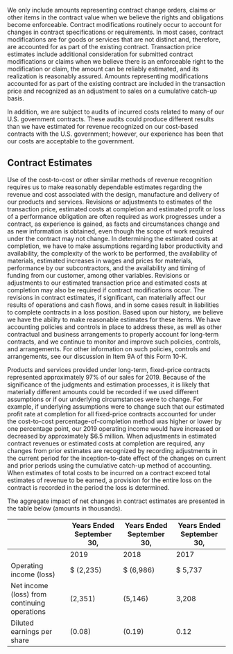 We only include amounts representing contract change orders, claims or other items in the contract value when we believe the rights and obligations become enforceable. Contract modifications routinely occur to account for changes in contract specifications or requirements. In most cases, contract modifications are for goods or services that are not distinct and, therefore, are accounted for as part of the existing contract. Transaction price estimates include additional consideration for submitted contract modifications or claims when we believe there is an enforceable right to the modification or claim, the amount can be reliably estimated, and its realization is reasonably assured. Amounts representing modifications accounted for as part of the existing contract are included in the transaction price and recognized as an adjustment to sales on a cumulative catch-up basis.

In addition, we are subject to audits of incurred costs related to many of our U.S. government contracts. These audits could produce different results than we have estimated for revenue recognized on our cost-based contracts with the U.S. government; however, our experience has been that our costs are acceptable to the government.

## Contract Estimates

Use of the cost-to-cost or other similar methods of revenue recognition requires us to make reasonably dependable estimates regarding the revenue and cost associated with the design, manufacture and delivery of our products and services. Revisions or adjustments to estimates of the transaction price, estimated costs at completion and estimated profit or loss of a performance obligation are often required as work progresses under a contract, as experience is gained, as facts and circumstances change and as new information is obtained, even though the scope of work required under the contract may not change. In determining the estimated costs at completion, we have to make assumptions regarding labor productivity and availability, the complexity of the work to be performed, the availability of materials, estimated increases in wages and prices for materials, performance by our subcontractors, and the availability and timing of funding from our customer, among other variables. Revisions or adjustments to our estimated transaction price and estimated costs at completion may also be required if contract modifications occur. The revisions in contract estimates, if significant, can materially affect our results of operations and cash flows, and in some cases result in liabilities to complete contracts in a loss position. Based upon our history, we believe we have the ability to make reasonable estimates for these items. We have accounting policies and controls in place to address these, as well as other contractual and business arrangements to properly account for long-term contracts, and we continue to monitor and improve such policies, controls, and arrangements. For other information on such policies, controls and arrangements, see our discussion in Item 9A of this Form 10-K.

Products and services provided under long-term, fixed-price contracts represented approximately 97% of our sales for 2019. Because of the significance of the judgments and estimation processes, it is likely that materially different amounts could be recorded if we used different assumptions or if our underlying circumstances were to change. For example, if underlying assumptions were to change such that our estimated profit rate at completion for all fixed-price contracts accounted for under the cost-to-cost percentage-of-completion method was higher or lower by one percentage point, our 2019 operating income would have increased or decreased by approximately $6.5 million. When adjustments in estimated contract revenues or estimated costs at completion are required, any changes from prior estimates are recognized by recording adjustments in the current period for the inception-to-date effect of the changes on current and prior periods using the cumulative catch-up method of accounting. When estimates of total costs to be incurred on a contract exceed total estimates of revenue to be earned, a provision for the entire loss on the contract is recorded in the period the loss is determined.

The aggregate impact of net changes in contract estimates are presented in the table below (amounts in thousands).

|                                              | Years Ended September 30,   | Years Ended September 30,   | Years Ended September 30,   |
|----------------------------------------------|-----------------------------|-----------------------------|-----------------------------|
|                                              | 2019                        | 2018                        | 2017                        |
| Operating income (loss)                      | $   (2,235)                 | $   (6,986)                 | $  5,737                    |
| Net income (loss) from continuing operations | (2,351)                     | (5,146)                     | 3,208                       |
| Diluted earnings per share                   | (0.08)                      | (0.19)                      | 0.12                        |
